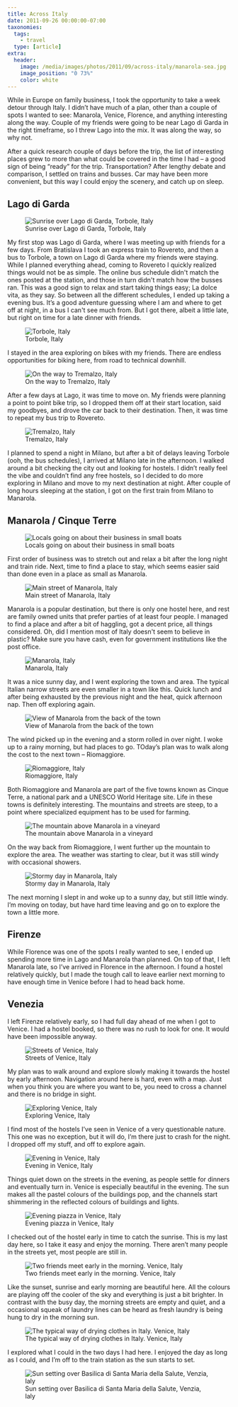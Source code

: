 ```yaml
---
title: Across Italy
date: 2011-09-26 00:00:00-07:00
taxonomies:
  tags:
    - travel
  type: [article]
extra:
  header:
    image: /media/images/photos/2011/09/across-italy/manarola-sea.jpg
    image_position: "0 73%"
    color: white
---
```

While in Europe on family business, I took the opportunity to take a week detour through Italy. I didn’t have much of a plan, other than a couple of spots I wanted to see: Manarola, Venice, Florence, and anything interesting along the way. Couple of my friends were going to be near Lago di Garda in the right timeframe, so I threw Lago into the mix. It was along the way, so why not.

After a quick research couple of days before the trip, the list of interesting places grew to more than what could be covered in the time I had – a good sign of being “ready” for the trip. Transportation? After lengthy debate and comparison, I settled on trains and busses. Car may have been more convenient, but this way I could enjoy the scenery, and catch up on sleep.

## Lago di Garda

<figure>
  <img src="/media/images/photos/2011/09/across-italy/lago-sunrise.jpg" title="Sunrise over Lago di Garda, Torbole, Italy"/>
  <figcaption>Sunrise over Lago di Garda, Torbole, Italy</figcaption>
</figure>

My first stop was Lago di Garda, where I was meeting up with friends for a few days. From Bratislava I took an express train to Rovereto, and then a bus to Torbole, a town on Lago di Garda where my friends were staying. While I planned everything ahead, coming to Rovereto I quickly realized things would not be as simple. The online bus schedule didn't match the ones posted at the station, and those in turn didn't match how the busses ran. This was a good sign to relax and start taking things easy; La dolce vita, as they say. So between all the different schedules, I ended up taking a evening bus. It’s a good adventure guessing where I am and where to get off at night, in a bus I can't see much from. But I got there, albeit a little late, but right on time for a late dinner with friends.

<figure>
  <img src="/media/images/photos/2011/09/across-italy/lago-torbole.jpg" title="Torbole, Italy"/>
  <figcaption>Torbole, Italy</figcaption>
</figure>

I stayed in the area exploring on bikes with my friends. There are endless opportunities for biking here, from road to technical downhill.

<figure>
  <img src="/media/images/photos/2011/09/across-italy/lago-tremalzo2.jpg" title="On the way to Tremalzo, Italy"/>
  <figcaption>On the way to Tremalzo, Italy</figcaption>
</figure>

After a few days at Lago, it was time to move on. My friends were planning a point to point bike trip, so I dropped them off at their start location, said my goodbyes, and drove the car back to their destination. Then, it was time to repeat my bus trip to Rovereto.

<figure>
  <img src="/media/images/photos/2011/09/across-italy/lago-tremalzo.jpg" title="Tremalzo, Italy"/>
  <figcaption>Tremalzo, Italy</figcaption>
</figure>

I planned to spend a night in Milano, but after a bit of delays leaving Torbole (ooh, the bus schedules), I arrived at Milano late in the afternoon. I walked around a bit checking the city out and looking for hostels. I didn’t really feel the vibe and couldn’t find any free hostels, so I decided to do more exploring in Milano and move to my next destination at night. After couple of long hours sleeping at the station, I got on the first train from Milano to Manarola.

## Manarola / Cinque Terre

<figure>
  <img src="/media/images/photos/2011/09/across-italy/manarola-sea.jpg" title="Locals going on about their business in small boats"/>
  <figcaption>Locals going on about their business in small boats</figcaption>
</figure>

First order of business was to stretch out and relax a bit after the long night and train ride. Next, time to find a place to stay, which seems easier said than done even in a place as small as Manarola.

<figure>
  <img src="/media/images/photos/2011/09/across-italy/manarola-mainstreet.jpg" title="Main street of Manarola, Italy"/>
  <figcaption>Main street of Manarola, Italy</figcaption>
</figure>

Manarola is a popular destination, but there is only one hostel here, and rest are family owned units that prefer parties of at least four people. I managed to find a place and after a bit of haggling, got a decent price, all things considered. Oh, did I mention most of Italy doesn't seem to believe in plastic? Make sure you have cash, even for government institutions like the post office.

<figure>
  <img src="/media/images/photos/2011/09/across-italy/manarola.jpg" title="Manarola, Italy"/>
  <figcaption>Manarola, Italy</figcaption>
</figure>

It was a nice sunny day, and I went exploring the town and area. The typical Italian narrow streets are even smaller in a town like this. Quick lunch and after being exhausted by the previous night and the heat, quick afternoon nap. Then off exploring again.

<figure>
  <img src="/media/images/photos/2011/09/across-italy/manarola-pano.jpg" title="View of Manarola from the back of the town"/>
  <figcaption>View of Manarola from the back of the town</figcaption>
</figure>

The wind picked up in the evening and a storm rolled in over night. I woke up to a rainy morning, but had places to go. TOday’s plan was to walk along the cost to the next town – Riomaggiore.

<figure>
  <img src="/media/images/photos/2011/09/across-italy/manarola-riomaggiore.jpg" title="Riomaggiore, Italy"/>
  <figcaption>Riomaggiore, Italy</figcaption>
</figure>

Both Riomaggiore and Manarola are part of the five towns known as Cinque Terre, a national park and a UNESCO World Heritage site. Life in these towns is definitely interesting. The mountains and streets are steep, to a point where specialized equipment has to be used for farming.

<figure>
  <img src="/media/images/photos/2011/09/across-italy/manarola-fields.jpg" title="The mountain above Manarola in a vineyard"/>
  <figcaption>The mountain above Manarola in a vineyard</figcaption>
</figure>

On the way back from Riomaggiore, I went further up the mountain to explore the area. The weather was starting to clear, but it was still windy with occasional showers.

<figure>
  <img src="/media/images/photos/2011/09/across-italy/manarola-storm.jpg" title="Stormy day in Manarola, Italy"/>
  <figcaption>Stormy day in Manarola, Italy</figcaption>
</figure>

The next morning I slept in and woke up to a sunny day, but still little windy. I’m moving on today, but have hard time leaving and go on to explore the town a little more.


## Firenze

While Florence was one of the spots I really wanted to see, I ended up spending more time in Lago and Manarola than planned. On top of that, I left Manarola late, so I’ve arrived in Florence in the afternoon. I found a hostel relatively quickly, but I made the tough call to leave earlier next morning to have enough time in Venice before I had to head back home.

## Venezia

I left Firenze relatively early, so I had full day ahead of me when I got to Venice. I had a hostel booked, so there was no rush to look for one. It would have been impossible anyway.

<figure>
  <img src="/media/images/photos/2011/09/across-italy/venezia-welcome.jpg" title="Streets of Venice, Italy"/>
  <figcaption>Streets of Venice, Italy</figcaption>
</figure>

My plan was to walk around and explore slowly making it towards the hostel by early afternoon. Navigation around here is hard, even with a map. Just when you think you are where you want to be, you need to cross a channel and there is no bridge in sight.

<figure>
  <img src="/media/images/photos/2011/09/across-italy/venezia-exploring.jpg" title="Exploring Venice, Italy"/>
  <figcaption>Exploring Venice, Italy</figcaption>
</figure>

I find most of the hostels I’ve seen in Venice of a very questionable nature. This one was no exception, but it will do, I’m there just to crash for the night. I dropped off my stuff, and off to explore again.

<figure>
  <img src="/media/images/photos/2011/09/across-italy/venezia-evening.jpg" title="Evening in Venice, Italy"/>
  <figcaption>Evening in Venice, Italy</figcaption>
</figure>

Things quiet down on the streets in the evening, as people settle for dinners and eventually turn in. Venice is especially beautiful in the evening. The sun makes all the pastel colours of the buildings pop, and the channels start shimmering in the reflected colours of buildings and lights.

<figure>
  <img src="/media/images/photos/2011/09/across-italy/venezia-evening-piazza.jpg" title="Evening piazza in Venice, Italy"/>
  <figcaption>Evening piazza in Venice, Italy</figcaption>
</figure>

I checked out of the hostel early in time to catch the sunrise. This is my last day here, so I take it easy and enjoy the morning. There aren’t many people in the streets yet, most people are still in.

<figure>
  <img src="/media/images/photos/2011/09/across-italy/venezia-morning.jpg" title="Two friends meet early in the morning. Venice, Italy"/>
  <figcaption>Two friends meet early in the morning. Venice, Italy</figcaption>
</figure>

Like the sunset, sunrise and early morning are beautiful here. All the colours are playing off the cooler of the sky and everything is just a bit brighter. In contrast with the busy day, the morning streets are empty and quiet, and a occasional squeak of laundry lines can be heard as fresh laundry is being hung to dry in the morning sun.

<figure>
  <img src="/media/images/photos/2011/09/across-italy/venezia-clothes.jpg" title="The typical way of drying clothes in Italy. Venice, Italy"/>
  <figcaption>The typical way of drying clothes in Italy. Venice, Italy</figcaption>
</figure>

I explored what I could in the two days I had here. I enjoyed the day as long as I could, and I’m off to the train station as the sun starts to set.

<figure>
  <img src="/media/images/photos/2011/09/across-italy/venezia-sunset.jpg" title="Sun setting over Basilica di Santa Maria della Salute, Venzia, Ialy"/>
  <figcaption>Sun setting over Basilica di Santa Maria della Salute, Venzia, Ialy</figcaption>
</figure>
